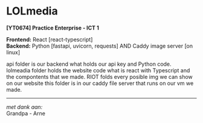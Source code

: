 # LOLmedia

**[YT0674] Practice Enterprise - ICT 1**

**Frontend:** React [react-typescript]  
**Backend:** Python [fastapi, uvicorn, requests] AND Caddy image server [on linux]

api folder is our backend what holds our api key and Python code.
lolmeadia folder holds the website code what is react with Typescript and the compontents that we made.
RIOT folds every posible img we can show on our website this folder is in our caddy file server that runs on our vm we made.


---

*met dank aan:*  
Grandpa - Arne
